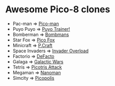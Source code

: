 # Awesome Pico-8 clones

- Pac-man => [Pico-man](https://www.lexaloffle.com/bbs/?tid=2098)
- Puyo Puyo => [Puyo Trainer!](https://www.lexaloffle.com/bbs/?tid=4109)
- Bomberman => [Bombmans](https://www.lexaloffle.com/bbs/?tid=2792)
- Star Fox => [Pico Fox](https://www.lexaloffle.com/bbs/?tid=28067)
- Minicraft => [P.Craft](https://www.lexaloffle.com/bbs/?tid=3200)
- Space Invaders => [Invader Overload](https://www.lexaloffle.com/bbs/?tid=4004)
- Factorio => [DeFacto](https://www.lexaloffle.com/bbs/?uid=11048)
- Galaga => [Galactic Wars](https://www.lexaloffle.com/bbs/?tid=28783)
- Tetris => [Picotris Attack](https://www.lexaloffle.com/bbs/?tid=2925)
- Megaman => [Nanoman](https://www.lexaloffle.com/bbs/?tid=29017)
- Simcity => [Picopolis](https://www.lexaloffle.com/bbs/?tid=29590)
